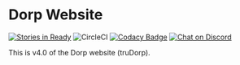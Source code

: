 # Dorp Website

[![Stories in Ready](https://badge.waffle.io/dorpga/trudorp.png?label=ready&title=Ready)](http://waffle.io/dorpga/trudorp)
![CircleCI](https://circleci.com/gh/dorpga/trudorp.svg?style=shield&circle-token=:circle-token)
[![Codacy Badge](https://api.codacy.com/project/badge/Grade/4cee386ea205444da42ab5fd8d6b744f)](https://www.codacy.com/app/carverh/trudorp?utm_source=github.com&amp;utm_medium=referral&amp;utm_content=dorpga/trudorp&amp;utm_campaign=Badge_Grade)
[![Chat on Discord](https://camo.githubusercontent.com/b12a95e20b7ca35f918c0ab5103fe56b6f44c067/68747470733a2f2f696d672e736869656c64732e696f2f62616467652f636861742d6f6e253230646973636f72642d3732383964612e737667)](https://discordapp.com/invite/fCPdQK)

This is v4.0 of the Dorp website (truDorp).
